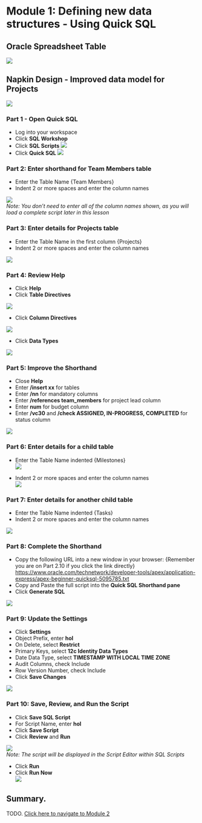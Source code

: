 # Module 1: Defining new data structures - Using Quick SQL

## Oracle Spreadsheet Table
![](https://i.imgur.com/8TkzNms.png[/img])

## Napkin Design - Improved data model for Projects
![](https://i.imgur.com/l8LEEtn.png[/img])

### **Part 1** - Open Quick SQL
- Log into your workspace
- Click **SQL Workshop**
- Click **SQL Scripts**
![](https://i.imgur.com/4TBd8Rf.png[/img])
- Click **Quick SQL**
![](https://i.imgur.com/Gdublvv.png[/img])

### **Part 2**: Enter shorthand for Team Members table
- Enter the Table Name {Team Members}
- Indent 2 or more spaces and enter the column names

![](https://i.imgur.com/CulnRgR.png[/img])  
*Note: You don’t need to enter all of the column names shown,
as you will load a complete script later in this lesson*

### **Part 3**: Enter details for Projects table
- Enter the Table Name in the first column {Projects}
- Indent 2 or more spaces and enter the column names

![](https://i.imgur.com/jtu2T6K.png[/img])

### **Part 4**: Review Help

- Click **Help**
- Click **Table Directives**

![](https://i.imgur.com/55CTUHD.png[/img])

- Click **Column Directives**

![](https://i.imgur.com/pV4Sw3X.png[/img])

- Click **Data Types**

![](https://i.imgur.com/6p8xUN6.png[/img])

### **Part 5**: Improve the Shorthand

- Close **Help**
- Enter **/insert xx** for tables
- Enter **/nn** for mandatory columns
- Enter **/references team_members** for project lead column
- Enter **num** for budget column
- Enter **/vc30** and **/check ASSIGNED,
IN-PROGRESS, COMPLETED** for
status column

![](https://i.imgur.com/C6zTGtJ.png[/img])

### **Part 6**: Enter details for a child table

- Enter the Table Name indented
{Milestones}  
![](https://i.imgur.com/IEYZU5c.png[/img])

- Indent 2 or more spaces and
enter the column names  
![](https://i.imgur.com/qt8TUXO.png[/img])

### **Part 7**: Enter details for another child table

- Enter the Table Name indented
{Tasks}
- Indent 2 or more spaces and
enter the column names

![](https://i.imgur.com/VYYEL8e.png[/img])

### **Part 8**: Complete the Shorthand

- Copy the following URL into a new window in your browser:
{Remember you are on Part 2.10 if you click the link directly}  
https://www.oracle.com/technetwork/developer-tools/apex/application-express/apex-beginner-quicksql-5095785.txt
- Copy and Paste the full script
into the **Quick SQL Shorthand pane**
- Click **Generate SQL**

![](https://i.imgur.com/9lW6S17.png[/img])

### **Part 9**: Update the Settings

- Click **Settings**
- Object Prefix, enter **hol**
- On Delete, select **Restrict**
- Primary Keys, select **12c Identity Data Types**
- Date Data Type, select **TIMESTAMP WITH LOCAL TIME ZONE**
- Audit Columns, check Include
- Row Version Number, check Include
- Click **Save Changes**

![](https://i.imgur.com/nZVvx71.png[/img])

### **Part 10**: Save, Review, and Run the Script

- Click **Save SQL Script**
- For Script Name, enter **hol**
- Click **Save Script**
- Click **Review** and **Run**

![](https://i.imgur.com/e2I6k3z.png[/img])  
*Note: The script will be displayed in
the Script Editor within SQL Scripts*
- Click **Run**
- Click **Run Now**  
![](https://i.imgur.com/CyYXjko.png[/img])

## Summary.

TODO. [Click here to navigate to Module 2](2-creating-an-app-on-the-tables-from-quick-sql-using-the-create-application-wizard.md)